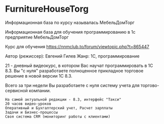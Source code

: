 # FurnitureHouseTorg
Информационная база по курсу называлась МебельДомТорг

Информационная база для обучения программированию в 1с предприятие МебельДомТорг

Курс для обучения https://nnmclub.to/forum/viewtopic.php?t=865447

Автор (режиссер): Евгений Гилев
Жанр: 1С, программирование

21 - дневный видеокурс, в котором Вас научат программировать в 1С 8.3. Вы "с нуля" разработаете полноценное прикладное торговое решение в новой версии 1С 8.3.

Всего за три недели Вы разработаете с нуля систему учета для торгово-сервисной компании.

    На самой актуальной редакции - 8.3, интерфейс "Такси"
    20 часов видео-уроков
    Оперативный и Бухгалтерский учет, Расчет зарплаты
    Задачи и Бизнес-процессы
    Своя система CRM (мониторинг работы с клиентами)

